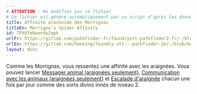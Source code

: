 ```yaml
---
# ATTENTION : Ne modifiez pas ce fichier
# Ce fichier est généré automatiquement par un script d'après les données du module Foundry VTT officiel et de sa traduction
title: Affinité arachnide des Morrignas
titleEn: Morrigna's Spider Affinity
id: TPX0fm9wxndpIqpk
urlFr: https://gitlab.com/pathfinder-fr/foundryvtt-pathfinder2-fr/-/blob/master/data/feats/TPX0fm9wxndpIqpk.htm
urlEn: https://gitlab.com/hooking/foundry-vtt---pathfinder-2e/-/blob/master/packs/data/feats.db/morrigna-s-spider-affinity.json
layout: dons
---
```

Comme les Morrignas, vous ressentez une affinité avec les araignées. Vous pouvez lancer [Messager animal (araignées seulement)](../sorts/messager-animal.html), [Communication avec les animaux (araignées seulement)](../sorts/communication-avec-les-animaux.html) et [Escalade d'araignée](../sorts/pattes-d-araignée.html) chacun une fois par jour comme des sorts divins innés de niveau 2.
